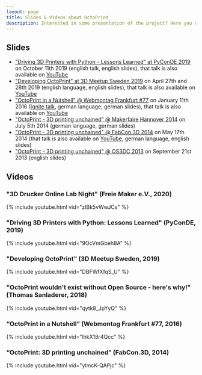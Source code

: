 ```yaml
---
layout: page
title: Slides & Videos about OctoPrint
description: Interested in some presentation of the project? Here you can find some slide decks and videos of past talks about OctoPrint.
---
```


## Slides

* ["Driving 3D Printers with Python - Lessons Learned" at PyConDE 2019](https://octoprint.org/slides/pyconde2019/) on October 11th 2019 (english talk, english slides), that talk is also available on [YouTube](https://www.youtube.com/watch?v=zlBk5vWwJCs)
* ["Developing OctoPrint" at 3D Meetup Sweden 2019](./3dms19/) on April 27th and 28th 2019 (english language, english slides), that talk is also available on [YouTube](https://www.youtube.com/watch?v=DBFWfXfqS_U)
* ["OctoPrint in a Nutshell" @ Webmontag Frankfurt #77](./wmfra77.pdf) on January 11th 2016 ([Ignite talk](https://en.wikipedia.org/wiki/Ignite_(event)), german language, german slides), that talk is also available on [YouTube](https://www.youtube.com/watch?v=lhkX18r4Qcc)
* ["OctoPrint - 3D printing unchained" @ Makerfaire Hannover 2014](./makerfairehannover14/) on July 5th 2014 (german language, german slides)
* ["OctoPrint - 3D printing unchained" @ FabCon.3D 2014](./fabcon14/) on May 17th 2014 (that talk is also available on [YouTube](https://www.youtube.com/watch?v=ylmcK-QAPjc), german language, english slides)
* ["OctoPrint - 3D printing unchained" @ OS3DC 2013](./os3dc/) on September 21st 2013 (english slides)

## Videos

### "3D Drucker Online Lab Night" (Freie Maker e.V., 2020)

{% include youtube.html vid="zlBk5vWwJCs" %}

### "Driving 3D Printers with Python: Lessons Learned" (PyConDE, 2019)

{% include youtube.html vid="9OcVmGbeh8A" %}

### "Developing OctoPrint" (3D Meetup Sweden, 2019)

{% include youtube.html vid="DBFWfXfqS_U" %}

### "OctoPrint wouldn't exist without Open Source - here's why!" (Thomas Sanladerer, 2018)

{% include youtube.html vid="qytk8_JpYyQ" %}

### “OctoPrint in a Nutshell” (Webmontag Frankfurt #77, 2016)

{% include youtube.html vid="lhkX18r4Qcc" %}

### “OctoPrint: 3D printing unchained” (FabCon.3D, 2014)

{% include youtube.html vid="ylmcK-QAPjc" %}
